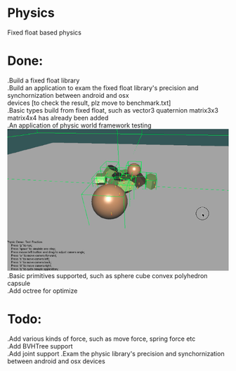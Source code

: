 # Physics
Fixed float based physics

# Done:
.Build a fixed float library  
.Build an application to exam the fixed float library's precision and synchornization between android and osx  
devices [to check the result, plz move to benchmark.txt]  
.Basic types build from fixed float, such as vector3 quaternion matrix3x3 matrix4x4 has already been added  
.An application of physic world framework testing  
![image](https://github.com/Ostding/Physics/blob/master/images/demo.png)  
.Basic primitives supported, such as sphere cube convex polyhedron capsule  
.Add octree for optimize  

# Todo:
.Add various kinds of force, such as move force, spring force etc  
.Add BVHTree support  
.Add joint support
.Exam the physic library's precision and synchornization between android and osx devices    


